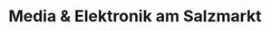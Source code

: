 ---
title: "Media & Elektronik am Salzmarkt"
url: /osnabrueck/media-und-elektronik-am-salzmarkt/
shop: Handy
---